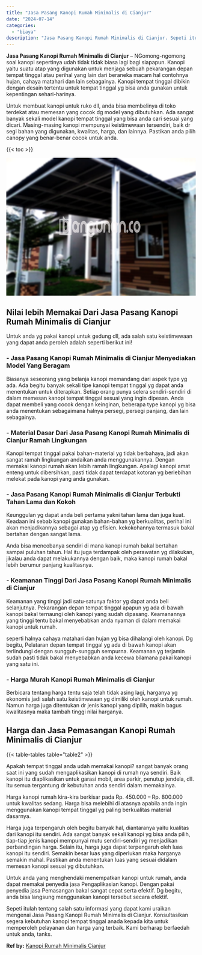 ```yaml
---
title: "Jasa Pasang Kanopi Rumah Minimalis di Cianjur"
date: "2024-07-14"
categories: 
  - "biaya"
description: "Jasa Pasang Kanopi Rumah Minimalis di Cianjur. Sepeti itulah tentang salah satu informasi yang dapat kami uraikan mengenai Jasa Pasang Kanopi Rumah Minimalis..."
---
```


**Jasa Pasang Kanopi Rumah Minimalis di Cianjur** – NGomong-ngomong soal kanopi sepertinya udah tidak tidak biasa lagi bagi siapapun. Kanopi yaitu suatu atap yang digunakan untuk menjaga sebuah pekarangan depan tempat tinggal atau perihal yang lain dari beraneka macam hal contohnya hujan, cahaya matahari dan lain sebagainya. Kanopi tempat tinggal dibikin dengan desain tertentu untuk tempat tinggal yg bisa anda gunakan untuk kepentingan sehari-harinya.

Untuk membuat kanopi untuk ruko dll, anda bisa membelinya di toko terdekat atau memesan yang cocok dg model yang dibutuhkan. Ada sangat banyak sekali model kanopi tempat tinggal yang bisa anda cari sesuai yang dicari. Masing-masing kanopi mempunyai keistimewaan tersendiri, baik dr segi bahan yang digunakan, kwalitas, harga, dan lainnya. Pastikan anda pilih canopy yang benar-benar cocok untuk anda.

{{< toc >}}

![Jasa Pasang Kanopi Rumah Minimalis di Cianjur](/images/harga-kanopi-minimalis-16.png)

## Nilai lebih Memakai Dari Jasa Pasang Kanopi Rumah Minimalis di Cianjur

Untuk anda yg pakai kanopi untuk gedung dll, ada salah satu keistimewaan yang dapat anda peroleh adalah seperti berikut ini!

### \- Jasa Pasang Kanopi Rumah Minimalis di Cianjur Menyediakan Model Yang Beragam

Biasanya seseorang yang belanja kanopi memandang dari aspek type yg ada. Ada begitu banyak sekali tipe kanopi tempat tinggal yg dapat anda menentukan untuk diterapkan. Setiap orang punya selera sendiri-sendiri di dalam memesan kanopi tempat tinggal sesuai yang ingin dipesan. Anda dapat membeli yang cocok dengan keinginan, beberapa type kanopi yg bisa anda menentukan sebagaimana halnya persegi, persegi panjang, dan lain sebagainya.

### \- Material Dasar Dari Jasa Pasang Kanopi Rumah Minimalis di Cianjur Ramah Lingkungan

Kanopi tempat tinggal pakai bahan-material yg tidak berbahaya, jadi akan sangat ramah lingkungan andaikan anda menggunakannya. Dengan memakai kanopi rumah akan lebih ramah lingkungan. Apalagi kanopi amat enteng untuk dibersihkan, pasti tidak dapat terdapat kotoran yg berlebihan melekat pada kanopi yang anda gunakan.

### \- Jasa Pasang Kanopi Rumah Minimalis di Cianjur Terbukti Tahan Lama dan Kokoh

Keunggulan yg dapat anda beli pertama yakni tahan lama dan juga kuat. Keadaan ini sebab kanopi gunakan bahan-bahan yg berkualitas, perihal ini akan menjadikannya sebagai atap yg efisien. kekokohannya termasuk bakal bertahan dengan sangat lama.

Anda bisa mencobanya sendiri di mana kanopi rumah bakal bertahan sampai puluhan tahun. Hal itu juga terdampak oleh perawatan yg dilakukan, jikalau anda dapat melakukannya dengan baik, maka kanopi rumah bakal lebih berumur panjang kualitasnya.

### \- Keamanan Tinggi Dari Jasa Pasang Kanopi Rumah Minimalis di Cianjur

Keamanan yang tinggi jadi satu-satunya faktor yg dapat anda beli selanjutnya. Pekarangan depan tempat tinggal apapun yg ada di bawah kanopi bakal ternaungi oleh kanopi yang sudah dipasang. Keamanannya yang tinggi tentu bakal menyebabkan anda nyaman di dalam memakai kanopi untuk rumah.

seperti halnya cahaya matahari dan hujan yg bisa dihalangi oleh kanopi. Dg begitu, Pelataran depan tempat tinggal yg ada di bawah kanopi akan terlindungi dengan sungguh-sungguh sempurna. Keamanan yg terjamin sudah pasti tidak bakal menyebabkan anda kecewa bilamana pakai kanopi yang satu ini.

### \- Harga Murah Kanopi Rumah Minimalis di Cianjur

Berbicara tentang harga tentu saja telah tidak asing lagi, harganya yg ekonomis jadi salah satu keistimewaan yg dimiliki oleh kanopi untuk rumah. Namun harga juga ditentukan dr jenis kanopi yang dipilih, makin bagus kwalitasnya maka tambah tinggi nilai harganya.

## Harga dan Jasa Pemasangan Kanopi Rumah Minimalis di Cianjur

{{< table-tables table="table2" >}}

Apakah tempat tinggal anda udah memakai kanopi? sangat banyak orang saat ini yang sudah mengaplikasikan kanopi di rumah nya sendiri. Baik kanopi itu diaplikasikan untuk garasi mobil, area parkir, penutup jendela, dll. Itu semua tergantung dr kebutuhan anda sendiri dalam memakainya.

Harga kanopi rumah kira-kira berkisar pada Rp. 450.000 – Rp. 800.000 untuk kwalitas sedang. Harga bisa melebihi di atasnya apabila anda ingin menggunakan kanopi tempat tinggal yg paling berkualitas material dasarnya.

Harga juga terpengaruh oleh begitu banyak hal, diantaranya yaitu kualitas dari kanopi itu sendiri. Ada sangat banyak sekali kanopi yg bisa anda pilih, tiap-tiap jenis kanopi mempunyai mutu sendiri-sendiri yg menjadikan perbandingan harga. Selain itu, harga juga dapat terpengaruh oleh luas kanopi itu sendiri. Semakin besar luas yang diperlukan maka harganya semakin mahal. Pastikan anda menentukan luas yang sesuai didalam memesan kanopi sesuai yg dibutuhkan.

Untuk anda yang menghendaki menempatkan kanopi untuk rumah, anda dapat memakai penyedia jasa Pengaplikasian kanopi. Dengan pakai penyedia jasa Pemasangan bakal sangat cepat serta efektif. Dg begitu, anda bisa langsung menggunakan kanopi tersebut secara efektif.

Sepeti itulah tentang salah satu informasi yang dapat kami uraikan mengenai Jasa Pasang Kanopi Rumah Minimalis di Cianjur. Konsultasikan segera kebutuhan kanopi tempat tinggal anada kepada kita untuk memperoleh pelayanan dan harga yang terbaik. Kami berharap berfaedah untuk anda, tanks.

**Ref by:**  [Kanopi Rumah Minimalis Cianjur](https://id.wikipedia.org/wiki/Kanopi)
